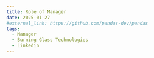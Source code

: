 ```yaml
---
title: Role of Manager
date: 2025-01-27
#external_link: https://github.com/pandas-dev/pandas
tags:
  - Manager
  - Burning Glass Technologies
  - Linkedin
---
```


<!--more-->
